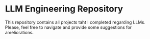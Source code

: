 # LLM Engineering Repository

This repository contains all projects taht I completed regarding LLMs.
Please, feel free to navigate and provide some suggestions for ameliorations.

